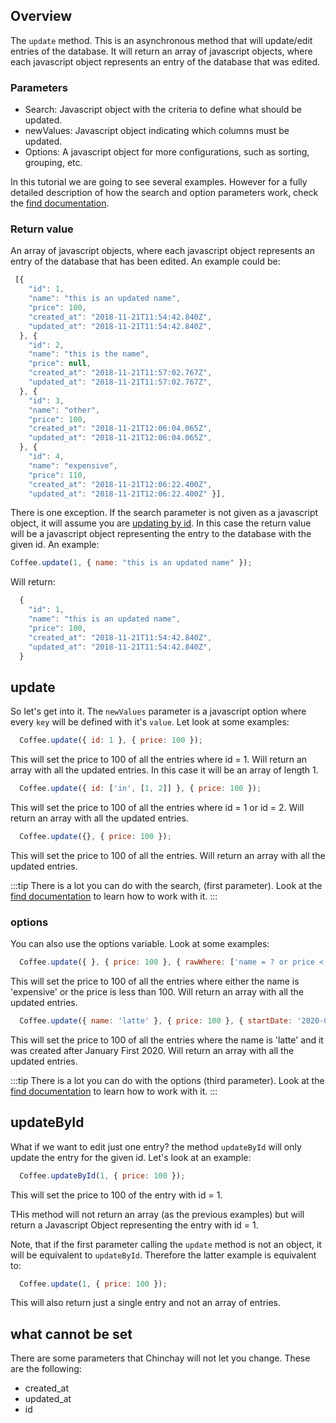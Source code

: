 ## Overview

 The `update` method. This is an asynchronous method that will update/edit entries of the database. It will return an array of javascript objects, where each javascript object represents an entry of the database that was edited. 
 

 ### Parameters

  * Search: Javascript object with the criteria to define what should be updated.
  * newValues: Javascript object indicating which columns must be updated.
  * Options: A javascript object for more configurations, such as sorting, grouping, etc.

  In this tutorial we are going to see several examples. However for a fully detailed description of how the search and option parameters work, check the [find documentation](./find).

### Return value

An array of javascript objects, where each javascript object represents an entry of the database that has been edited. An example could be:

  ```javascript
   [{
      "id": 1,
      "name": "this is an updated name",
      "price": 100,
      "created_at": "2018-11-21T11:54:42.840Z",
      "updated_at": "2018-11-21T11:54:42.840Z",
    }, {
      "id": 2,
      "name": "this is the name",
      "price": null,
      "created_at": "2018-11-21T11:57:02.767Z",
      "updated_at": "2018-11-21T11:57:02.767Z",
    }, {
      "id": 3,
      "name": "other",
      "price": 100,
      "created_at": "2018-11-21T12:06:04.065Z",
      "updated_at": "2018-11-21T12:06:04.065Z",
    }, {
      "id": 4,
      "name": "expensive",
      "price": 110,
      "created_at": "2018-11-21T12:06:22.400Z",
      "updated_at": "2018-11-21T12:06:22.400Z" }],
  ```


  There is one exception. If the search parameter is not given as a javascript object, it will assume you are [updating by id](#updateById). In this case the return value will be a javascript object representing the entry to the database with the given id. An example:

  ```javascript
  Coffee.update(1, { name: "this is an updated name" });
  ```

  Will return:

  ```javascript
    {
      "id": 1,
      "name": "this is an updated name",
      "price": 100,
      "created_at": "2018-11-21T11:54:42.840Z",
      "updated_at": "2018-11-21T11:54:42.840Z",
    }
  ```

## update

So let's get into it. The `newValues` parameter is a javascript option where every `key` will be defined with it's `value`. Let look at some examples:

```javascript
  Coffee.update({ id: 1 }, { price: 100 });
```

This will set the price to 100 of all the entries where id = 1. Will return an array with all the updated entries. In this case it will be an array of length 1.

```javascript
  Coffee.update({ id: ['in', [1, 2]] }, { price: 100 });
```

This will set the price to 100 of all the entries where id = 1 or id = 2. Will return an array with all the updated entries.

```javascript
  Coffee.update({}, { price: 100 });
```

This will set the price to 100 of all the entries. Will return an array with all the updated entries.


:::tip
  There is a lot you can do with the search, (first parameter). Look at the [find documentation](./find) to learn how to work with it. 
:::


### options

You can also use the options variable. Look at some examples:

```javascript
  Coffee.update({ }, { price: 100 }, { rawWhere: ['name = ? or price < 100', 'expensive'] });
```

This will set the price to 100 of all the entries where either the name is 'expensive' or the price is less than 100. Will return an array with all the updated entries.

```javascript
  Coffee.update({ name: 'latte' }, { price: 100 }, { startDate: '2020-01-01'}),
```

This will set the price to 100 of all the entries where the name is 'latte' and it was created after January First 2020. Will return an array with all the updated entries.


:::tip
  There is a lot you can do with the options (third parameter). Look at the [find documentation](./find) to learn how to work with it. 
:::


## updateById

What if we want to edit just one entry? the method `updateById` will only update the entry for the given id. Let's look at an example: 


```javascript
  Coffee.updateById(1, { price: 100 });
```

This will set the price to 100 of the entry with id = 1.

THis method will not return an array (as the previous examples) but will return a Javascript Object representing the entry with id = 1.

Note, that if the first parameter calling the `update` method is not an object, it will be equivalent to `updateById`. Therefore the latter example is equivalent to: 

```javascript
  Coffee.update(1, { price: 100 });
```

This will also return just a single entry and not an array of entries. 

## what cannot be set

There are some parameters that Chinchay will not let you change. These are the following:

  * created_at
  * updated_at
  * id


